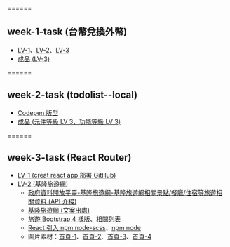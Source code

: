 ======
## week-1-task (台幣兌換外幣)
- [LV-1](https://gmwu185.github.io/react-preliminary-tasks/exchange-currency/LV-1.html)、[LV-2](https://gmwu185.github.io/react-preliminary-tasks/exchange-currency/LV-2.html)、[LV-3](https://gmwu185.github.io/react-preliminary-tasks/exchange-currency/LV-3.html)
- [成品 (LV-3)](https://gmwu185.github.io/react-preliminary-tasks/exchange-currency/LV-3.html)


======
## week-2-task (todolist--local)
- [Codepen 版型](https://codepen.io/liao/pen/MWVBGxq?editors=1010)
- [成品 (元件等級 LV 3、功能等級 LV 3)](https://gmwu185.github.io/react-preliminary-tasks/todolist--local)


======
## week-3-task (React Router)
- [LV-1 (creat react app 部署 GitHub)](https://gmwu185.github.io/react-preliminary-tasks/react-router-test/build/#/)
- [LV-2 (基隆旅遊網)](https://gmwu185.github.io/react-preliminary-tasks/react-keelung-travel/build/#/)
  - [政府資料開放平臺-基隆旅遊網-基隆旅遊網相關景點/餐廳/住宿等旅遊相關資料 (API 介接)](https://data.gov.tw/dataset/129333)
  - [基隆旅遊網 (文案出處)](https://tour.klcg.gov.tw/zh-hant/)
  - [旅遊 Bootstrap 4 樣版](https://themewagon.com/themes/free-modern-bootstrap-4-html5-travel-website-template-pacific/)、[相關列表](https://themewagon.com/theme-tag/travel-tourism/?swoof=1&pa_price=free&really_curr_tax=495-product_tag)
  - [React 引入 npm node-scss](https://www.youtube.com/watch?v=Q-0P6jnGtvY)、[npm node](https://www.npmjs.com/package/node-scss)
  - 圖片素材：[首頁-1](https://unsplash.com/photos/R_BLOGXpsOg)、[首頁-2](https://unsplash.com/photos/2yL_4Cr1Mgo)、[首頁-3](https://unsplash.com/photos/QAkqxrH6mvc)、[首頁-4](https://unsplash.com/photos/eup1RDk1I5w)
